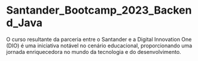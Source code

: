# Santander_Bootcamp_2023_Backend_Java
  O curso resultante da parceria entre o Santander e a Digital Innovation One (DIO) é uma iniciativa notável no cenário educacional, proporcionando uma jornada enriquecedora no mundo da tecnologia e do desenvolvimento.
